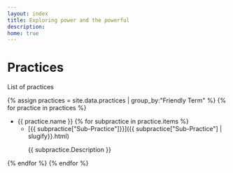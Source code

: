 ```yaml
---
layout: index
title: Exploring power and the powerful
description: 
home: true
---
```


# Practices

List of practices

{% assign practices = site.data.practices | group_by:"Friendly Term" %}
{% for practice in practices  %}
  * {{ practice.name }} 
  {% for subpractice in practice.items %}
    * [{{ subpractice["Sub-Practice"]}}]({{ subpractice["Sub-Practice"] | slugify}}.html)
      <p> {{ subpractice.Description }} </p>

  {% endfor %}
{% endfor %}